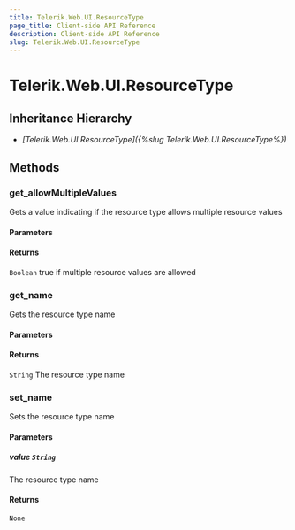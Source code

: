 ```yaml
---
title: Telerik.Web.UI.ResourceType
page_title: Client-side API Reference
description: Client-side API Reference
slug: Telerik.Web.UI.ResourceType
---
```


# Telerik.Web.UI.ResourceType  

## Inheritance Hierarchy

* *[Telerik.Web.UI.ResourceType]({%slug Telerik.Web.UI.ResourceType%})*

## Methods

###  get_allowMultipleValues

Gets a value indicating if the resource type allows multiple resource values

#### Parameters

#### Returns

`Boolean`  true if multiple resource values are allowed

###  get_name

Gets the resource type name

#### Parameters

#### Returns

`String`  The resource type name 

###  set_name

Sets the resource type name

#### Parameters

##### value `String`

 The resource type name 

#### Returns

`None` 


